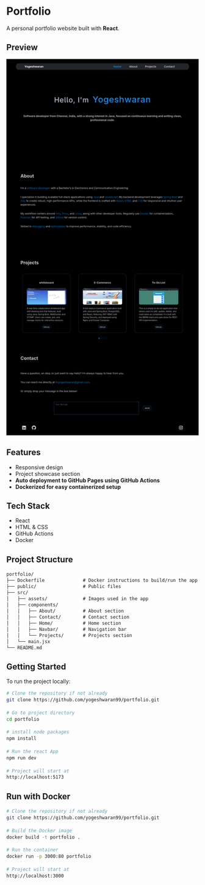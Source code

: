 # Portfolio

A personal portfolio website built with **React**.

## Preview

![preview](https://raw.githubusercontent.com/yogeshwaran99/portfolio/main/public/preview.png)

## Features

- Responsive design  
- Project showcase section  
- **Auto deployment to GitHub Pages using GitHub Actions**  
- **Dockerized for easy containerized setup**

## Tech Stack

- React  
- HTML & CSS
- GitHub Actions  
- Docker 

## Project Structure
```
portfolio/
├── Dockerfile              # Docker instructions to build/run the app
├── public/                 # Public files
├── src/                    
│   ├── assets/             # Images used in the app
│   ├── components/         
│   │   ├── About/          # About section
│   │   ├── Contact/        # Contact section
│   │   ├── Home/           # Home section
│   │   ├── Navbar/         # Navigation bar
│   │   └── Projects/       # Projects section
│   └── main.jsx
└── README.md
```
## Getting Started

To run the project locally:

```bash
# Clone the repository if not already
git clone https://github.com/yogeshwaran99/portfolio.git

# Go to project directory
cd portfolio

# install node packages
npm install

# Run the react App
npm run dev

# Project will start at
http://localhost:5173
```

## Run with Docker

```bash
# Clone the repository if not already
git clone https://github.com/yogeshwaran99/portfolio.git

# Build the Docker image
docker build -t portfolio .

# Run the container
docker run -p 3000:80 portfolio

# Project will start at
http://localhost:3000
```

